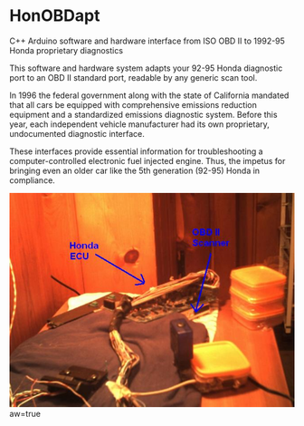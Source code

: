 HonOBDapt
=========

C++ Arduino software and hardware interface from ISO OBD II to 1992-95 Honda proprietary diagnostics


This software and hardware system adapts your 92-95 Honda diagnostic port to an OBD II standard port, readable by any generic scan tool.

In 1996 the federal government along with the state of California mandated that all cars be equipped with comprehensive emissions reduction equipment and a standardized emissions diagnostic system. Before this year, each independent vehicle manufacturer had its own proprietary, undocumented diagnostic interface.

These interfaces provide essential information for troubleshooting a computer-controlled electronic fuel injected engine. Thus, the impetus for bringing even an older car like the 5th generation (92-95) Honda in compliance.

![p](https://github.com/andyzsmith/HonOBDapt/blob/master/prototype/prototype.jpg)aw=true
